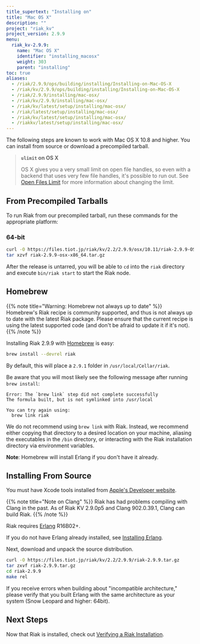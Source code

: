```yaml
---
title_supertext: "Installing on"
title: "Mac OS X"
description: ""
project: "riak_kv"
project_version: 2.9.9
menu:
  riak_kv-2.9.9:
    name: "Mac OS X"
    identifier: "installing_macosx"
    weight: 303
    parent: "installing"
toc: true
aliases:
  - /riak/2.9.9/ops/building/installing/Installing-on-Mac-OS-X
  - /riak/kv/2.9.9/ops/building/installing/Installing-on-Mac-OS-X
  - /riak/2.9.9/installing/mac-osx/
  - /riak/kv/2.9.9/installing/mac-osx/
  - /riak/kv/latest/setup/installing/mac-osx/
  - /riak/latest/setup/installing/mac-osx/
  - /riak/kv/latest/setup/installing/mac-osx/
  - /riakkv/latest/setup/installing/mac-osx/
---
```




[perf open files]: {{<baseurl>}}riak/kv/2.9.9/using/performance/open-files-limit
[install source erlang]: {{<baseurl>}}riak/kv/2.9.9/setup/installing/source/erlang
[install verify]: {{<baseurl>}}riak/kv/2.9.9/setup/installing/verify

The following steps are known to work with Mac OS X 10.8 and higher. You can install from source or download a precompiled tarball.

> **`ulimit` on OS X**
>
> OS X gives you a very small limit on open file handles, so even with a
backend that uses very few file handles, it's possible to run out. See
[Open Files Limit][perf open files] for more information about changing the limit.


## From Precompiled Tarballs

To run Riak from our precompiled tarball, run these commands for the
appropriate platform:

### 64-bit

```bash
curl -O https://files.tiot.jp/riak/kv/2.2/2.9.9/osx/10.11/riak-2.9.9-OSX-x86_64.tar.gz
tar xzvf riak-2.9.9-osx-x86_64.tar.gz
```

After the release is untarred, you will be able to `cd` into the `riak`
directory and execute `bin/riak start` to start the Riak node.

## Homebrew

{{% note title="Warning: Homebrew not always up to date" %}}
Homebrew's Riak recipe is community supported, and thus is not always up to
date with the latest Riak package. Please ensure that the current recipe is
using the latest supported code (and don't be afraid to update it if it's
not).
{{% /note %}}

Installing Riak 2.9.9 with [Homebrew](http://brew.sh/) is easy:

```bash
brew install --devrel riak
```

By default, this will place a `2.9.1` folder in
`/usr/local/Cellar/riak`.

Be aware that you will most likely see the following message after
running `brew install`:

```
Error: The `brew link` step did not complete successfully
The formula built, but is not symlinked into /usr/local

You can try again using:
  brew link riak
```

We do not recommend using `brew link` with Riak. Instead, we recommend
either copying that directory to a desired location on your machine,
aliasing the executables in the `/bin` directory, or interacting with
the Riak installation directory via environment variables.

**Note**: Homebrew will install Erlang if you don't have it already.

## Installing From Source

You must have Xcode tools installed from [Apple's Developer
website](http://developer.apple.com/).

{{% note title="Note on Clang" %}}
Riak has had problems compiling with Clang in the past. As of Riak KV
2.9.0p5 and Clang 902.0.39.1, Clang can build Riak.
{{% /note %}}

Riak requires [Erlang](http://www.erlang.org/) R16B02+.

If you do not have Erlang already installed, see [Installing Erlang][install source erlang].

Next, download and unpack the source distribution.

```bash
curl -O https://files.tiot.jp/riak/kv/2.2/2.9.9/riak-2.9.9.tar.gz
tar zxvf riak-2.9.9.tar.gz
cd riak-2.9.9
make rel
```

If you receive errors when building about "incompatible architecture,"
please verify that you built Erlang with the same architecture as your
system (Snow Leopard and higher: 64bit).

## Next Steps

Now that Riak is installed, check out [Verifying a Riak Installation][install verify].




